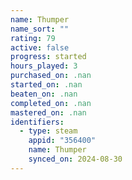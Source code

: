 ```yaml
---
name: Thumper
name_sort: ""
rating: 79
active: false
progress: started
hours_played: 3
purchased_on: .nan
started_on: .nan
beaten_on: .nan
completed_on: .nan
mastered_on: .nan
identifiers:
  - type: steam
    appid: "356400"
    name: Thumper
    synced_on: 2024-08-30
---
```

